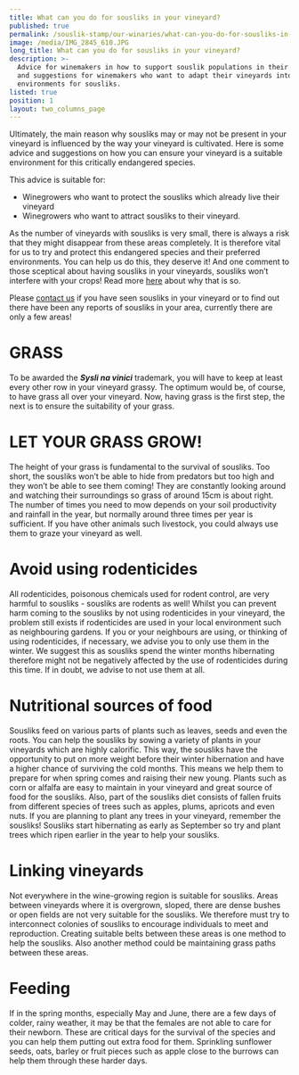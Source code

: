 ```yaml
---
title: What can you do for sousliks in your vineyard?
published: true
permalink: /souslik-stamp/our-winaries/what-can-you-do-for-sousliks-in-your-vineyard
image: /media/IMG_2845_610.JPG
long_title: What can you do for sousliks in your vineyard?
description: >-
  Advice for winemakers in how to support souslik populations in their vineyards
  and suggestions for winemakers who want to adapt their vineyards into suitable
  environments for sousliks.
listed: true
position: 1
layout: two_columns_page
---
```

Ultimately, the main reason why sousliks may or may not be present in your vineyard is influenced by the way your vineyard is cultivated. Here is some advice and suggestions on how you can ensure your vineyard is a suitable environment for this critically endangered species.

This advice is suitable for:

* Winegrowers who want to protect the sousliks which already live their vineyard
* Winegrowers who want to attract sousliks to their vineyard. 

As the number of vineyards with sousliks is very small, there is always a risk that they might disappear from these areas completely. It is therefore vital for us to try and protect this endangered species and their preferred environments. You can help us do this, they deserve it! And one comment to those sceptical about having sousliks in your vineyards, sousliks won’t interfere with your crops! Read more [here](/sousliks) about why that is so.

Please [contact us](/about-us/contact) if you have seen sousliks in your vineyard or to find out there have been any reports of sousliks in your area, currently there are only a few areas! 

# GRASS

To be awarded the **_Sysli na vinici_** trademark, you will have to keep at least every other row in your vineyard grassy. The optimum would be, of course, to have grass all over your vineyard. Now, having grass is the first step, the next is to ensure the suitability of your grass.

# LET YOUR GRASS GROW! 

The height of your grass is fundamental to the survival of sousliks. Too short, the sousliks won’t be able to hide from predators but too high and they won’t be able to see them coming! They are constantly looking around and watching their surroundings so grass of around 15cm is about right. The number of times you need to mow depends on your soil productivity and rainfall in the year, but normally around three times per year is sufficient. If you have other animals such livestock, you could always use them to graze your vineyard as well. 

# Avoid using rodenticides

All rodenticides, poisonous chemicals used for rodent control, are very harmful to sousliks - sousliks are rodents as well! Whilst you can prevent harm coming to the sousliks by not using rodenticides in your vineyard, the problem still exists if rodenticides are used in your local environment such as neighbouring gardens. If you or your neighbours are using, or thinking of using rodenticides, if necessary, we advise you to only use them in the winter. We suggest this as sousliks spend the winter months hibernating therefore might not be negatively affected by the use of rodenticides during this time. If in doubt, we advise to not use them at all.

# Nutritional sources of food

Sousliks feed on various parts of plants such as leaves, seeds and even the roots. You can help the sousliks by sowing a variety of plants in your vineyards which are highly calorific. This way, the sousliks have the opportunity to put on more weight before their winter hibernation and have a higher chance of surviving the cold months. This means we help them to prepare for when spring comes and raising their new young. Plants such as corn or alfalfa are easy to maintain in your vineyard and great source of food for the sousliks. Also, part of the sousliks diet consists of fallen fruits from different species of trees such as apples, plums, apricots and even nuts. If you are planning to plant any trees in your vineyard, remember the sousliks! Sousliks start hibernating as early as September so try and plant trees which ripen earlier in the year to help your sousliks.

# Linking vineyards

Not everywhere in the wine-growing region is suitable for sousliks. Areas between vineyards where it is overgrown, sloped, there are dense bushes or open fields are not very suitable for the sousliks. We therefore must try to interconnect colonies of sousliks to encourage individuals to meet and reproduction. Creating suitable belts between these areas is one method to help the sousliks. Also another method could be maintaining grass paths between these areas.

# Feeding

If in the spring months, especially May and June, there are a few days of colder, rainy weather, it may be that the females are not able to care for their newborn. These are critical days for the survival of the species and you can help them putting out extra food for them. Sprinkling sunflower seeds, oats, barley or fruit pieces such as apple close to the burrows can help them through these harder days.
